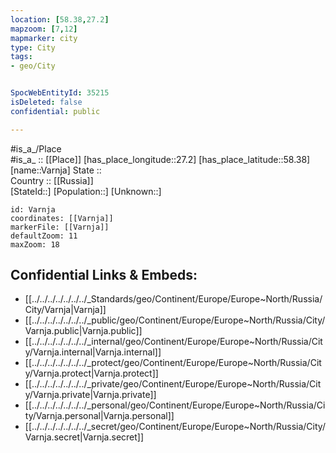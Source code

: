```yaml
---
location: [58.38,27.2] 
mapzoom: [7,12] 
mapmarker: city 
type: City
tags:
- geo/City


SpocWebEntityId: 35215
isDeleted: false
confidential: public

---
```

#is_a_/Place  
#is_a_ :: [[Place]] 
[has_place_longitude::27.2] 
[has_place_latitude::58.38] 
[name::Varnja] 
State ::  
Country :: [[Russia]]  
[StateId::] 
[Population::] 
[Unknown::] 


```leaflet
id: Varnja
coordinates: [[Varnja]] 
markerFile: [[Varnja]] 
defaultZoom: 11 
maxZoom: 18
```


## Confidential Links & Embeds: 
- [[../../../../../../../_Standards/geo/Continent/Europe/Europe~North/Russia/City/Varnja|Varnja]] 
- [[../../../../../../../_public/geo/Continent/Europe/Europe~North/Russia/City/Varnja.public|Varnja.public]] 
- [[../../../../../../../_internal/geo/Continent/Europe/Europe~North/Russia/City/Varnja.internal|Varnja.internal]] 
- [[../../../../../../../_protect/geo/Continent/Europe/Europe~North/Russia/City/Varnja.protect|Varnja.protect]] 
- [[../../../../../../../_private/geo/Continent/Europe/Europe~North/Russia/City/Varnja.private|Varnja.private]] 
- [[../../../../../../../_personal/geo/Continent/Europe/Europe~North/Russia/City/Varnja.personal|Varnja.personal]] 
- [[../../../../../../../_secret/geo/Continent/Europe/Europe~North/Russia/City/Varnja.secret|Varnja.secret]] 
